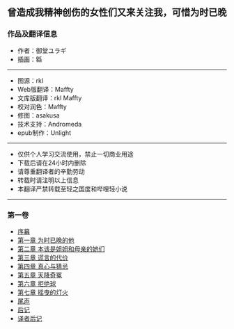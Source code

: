 ## 曾造成我精神创伤的女性们又来关注我，可惜为时已晚

### 作品及翻译信息

* 作者：御堂ユラギ
* 插画：緜

***

* 图源：rkl
* Web版翻译：Maffty
* 文库版翻译：rkl Maffty
* 校对润色：Maffty
* 修图：asakusa
* 技术支持：Andromeda
* epub制作：Unlight

***

* 仅供个人学习交流使用，禁止一切商业用途
* 下载后请在24小时内删除
* 请尊重翻译者的辛勤劳动
* 转载时请注明以上信息
* 本翻译严禁转载至轻之国度和哔哩轻小说

***

### 第一卷

  * [序幕](vol1/00-prologue.md)
  * [第一章 为时已晚的他](vol1/01.md)
  * [第二章 本该是姐姐和母亲的她们](vol1/02.md)
  * [第三章 谎言的代价](vol1/03.md)
  * [第四章 真心与猜忌](vol1/04.md)
  * [第五章 天降奇冤](vol1/05.md)
  * [第六章 拒绝球](vol1/06.md)
  * [第七章 摇曳的灯火](vol1/07.md)
  * [尾声](vol1/08.md)
  * [后记](vol1/09-atogaki.md)
  * [译者后记](vol1/10-postscript.md)

    
